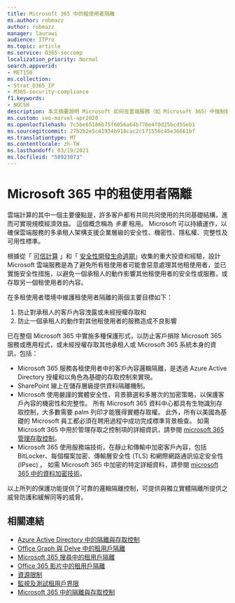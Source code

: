 ```yaml
---
title: Microsoft 365 中的租使用者隔離
ms.author: robmazz
author: robmazz
manager: laurawi
audience: ITPro
ms.topic: article
ms.service: O365-seccomp
localization_priority: Normal
search.appverid:
- MET150
ms.collection:
- Strat_O365_IP
- M365-security-compliance
f1.keywords:
- NOCSH
description: 本文摘要說明 Microsoft 如何在雲端服務（如 Microsoft 365）中強制執行租使用者隔離。
ms.custom: seo-marvel-apr2020
ms.openlocfilehash: 7c5be65186b75f6056a64b776e4f0d25bcd55eb1
ms.sourcegitcommit: 27b2b2e5c41934b918cac2c171556c45e36661bf
ms.translationtype: MT
ms.contentlocale: zh-TW
ms.lasthandoff: 03/19/2021
ms.locfileid: "50923073"
---
```

# <a name="tenant-isolation-in-microsoft-365"></a>Microsoft 365 中的租使用者隔離

雲端計算的其中一個主要優點是，許多客戶都有共同共同使用的共同基礎結構，進而可實現規模經濟效益。 這個概念稱為 *多重* 租用。 Microsoft 可以持續運作，以確保雲端服務的多承租人架構支援企業層級的安全性、機密性、隱私權、完整性及可用性標準。

根據從「 [可信計算](https://www.microsoft.com/trust-center) 」和「 [安全性開發生命週期](https://www.microsoft.com/securityengineering/sdl/)」收集的重大投資和經驗，設計 Microsoft 雲端服務是為了避免所有租使用者可能會惡意處理其他租使用者，並已實施安全性措施，以避免一個承租人的動作影響其他租使用者的安全性或服務，或存取另一個租使用者的內容。

在多租使用者環境中維護租使用者隔離的兩個主要目標如下：

1.    防止對承租人的客戶內容洩露或未經授權存取和
2.    防止一個承租人的動作對其他租使用者的服務造成不良影響

已在整個 Microsoft 365 中實施多種保護形式，以防止客戶損除 Microsoft 365 服務或應用程式，或未經授權存取其他承租人或 Microsoft 365 系統本身的資訊，包括：

- Microsoft 365 服務各租使用者中的客戶內容邏輯隔離，是透過 Azure Active Directory 授權和以角色為基礎的存取控制來實現。
- SharePoint 線上在儲存層級提供資料隔離機制。
- Microsoft 使用嚴謹的實體安全性、背景篩選和多層次的加密策略，以保護客戶內容的機密性和完整性。 所有 Microsoft 365 資料中心都具有生物識別存取控制，大多數需要 palm 列印才能獲得實體存取權。 此外，所有以美國為基礎的 Microsoft 員工都必須在聘用過程中成功完成標準背景檢查。 如需 Microsoft 365 中用於管理存取之控制項的詳細資訊，請參閱 [microsoft 365 管理存取控制](/compliance/assurance/assurance-administrative-access-controls-overview)。
- Microsoft 365 使用服務端技術，在靜止和傳輸中加密客戶內容，包括 BitLocker、每個檔案加密、傳輸層安全性 (TLS) 和網際網路通訊協定安全性 (IPsec) 。 如需 Microsoft 365 中加密的特定詳細資料，請參閱 [microsoft 365 中的資料加密技術](../compliance/office-365-encryption-in-the-microsoft-cloud-overview.md)。

以上所列的保護功能提供了可靠的邏輯隔離控制，可提供與獨立實體隔離所提供之威脅防護和緩解同等的威脅。

## <a name="related-links"></a>相關連結

- [Azure Active Directory 中的隔離與存取控制](microsoft-365-isolation-in-azure-active-directory.md)
- [Office Graph 與 Delve 中的租用戶隔離](microsoft-365-isolation-in-graph-and-delve.md)
- [Microsoft 365 搜尋中的租用戶隔離](microsoft-365-isolation-in-microsoft-365-search.md)
- [Office 365 影片中的租用戶隔離](microsoft-365-isolation-in-microsoft-365-video.md)
- [資源限制](/compliance/assurance/assurance-resource-limits)
- [監視及測試租用戶界限](/compliance/assurance/assurance-monitoring-and-testing)
- [Microsoft 365 中的隔離與存取控制](microsoft-365-isolation-in-microsoft-365.md)
